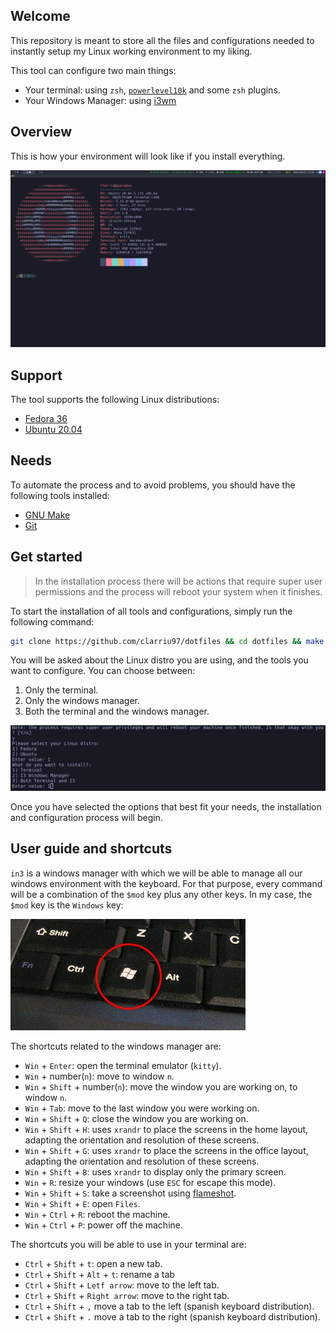 
## Welcome

This repository is meant to store all the files and configurations needed to instantly setup my Linux working environment to my liking.

This tool can configure two main things:

- Your terminal: using `zsh`, [`powerlevel10k`](https://github.com/romkatv/powerlevel10k) and some `zsh` plugins.
- Your Windows Manager: using [i3wm](https://i3wm.org/)

## Overview

This is how your environment will look like if you install everything.

![terminal](images/terminal.png)

## Support

The tool supports the following Linux distributions:

- [Fedora 36](https://getfedora.org/)
- [Ubuntu 20.04](https://ubuntu.com/)

## Needs

To automate the process and to avoid problems, you should have the following tools installed:

- [GNU Make](https://www.gnu.org/software/make/)
- [Git](https://git-scm.com/)

## Get started

> In the installation process there will be actions that require super user permissions
> and the process will reboot your system when it finishes.

To start the installation of all tools and configurations, simply run the following command:

```bash
git clone https://github.com/clarriu97/dotfiles && cd dotfiles && make -s setup-env
```

You will be asked about the Linux distro you are using, and the tools you want to configure.
You can choose between:

1. Only the terminal.
2. Only the windows manager.
3. Both the terminal and the windows manager.

![example_questions](images/example_questions.png)

Once you have selected the options that best fit your needs, the installation and
configuration process will begin.

## User guide and shortcuts

`in3` is a windows manager with which we will be able to manage all our windows environment
with the keyboard. For that purpose, every command will be a combination of the `$mod` key plus
any other keys. In my case, the `$mod` key is the `Windows` key:

![winkey](images/win_key.jpg)

The shortcuts related to the windows manager are:

- `Win` + `Enter`: open the terminal emulator (`kitty`).
- `Win` + number(`n`): move to window `n`.
- `Win` + `Shift` + number(`n`): move the window you are working on, to window `n`.
- `Win` + `Tab`: move to the last window you were working on.
- `Win` + `Shift` + `Q`: close the window you are working on.
- `Win` + `Shift` + `H`: uses `xrandr` to place the screens in the home layout, adapting the orientation and resolution of these screens.
- `Win` + `Shift` + `G`: uses `xrandr` to place the screens in the office layout, adapting the orientation and resolution of these screens.
- `Win` + `Shift` + `B`: uses `xrandr` to display only the primary screen.
- `Win` + `R`: resize your windows (use `ESC` for escape this mode).
- `Win` + `Shift` + `S`: take a screenshot using [flameshot](https://github.com/flameshot-org/flameshot).
- `Win` + `Shift` + `E`: open `Files`.
- `Win` + `Ctrl` + `R`: reboot the machine.
- `Win` + `Ctrl` + `P`: power off the machine.

The shortcuts you will be able to use in your terminal are:
- `Ctrl` + `Shift` + `t`: open a new tab.
- `Ctrl` + `Shift` + `Alt` + `t`: rename a tab
- `Ctrl` + `Shift` + `Letf arrow`: move to the left tab.
- `Ctrl` + `Shift` + `Right arrow`: move to the right tab.
- `Ctrl` + `Shift` + `,` move a tab to the left (spanish keyboard distribution).
- `Ctrl` + `Shift` + `.` move a tab to the right (spanish keyboard distribution).
